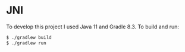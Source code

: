 # JNI

To develop this project I used Java 11 and Gradle 8.3. To build and run:
```bash
$ ./gradlew build
$ ./gradlew run
```